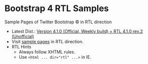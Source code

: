 # Bootstrap 4 RTL Samples
Sample Pages of Twitter Bootstrap &copy; in RTL direction
- Latest Dist.: [Version 4.1.0 (Official, Weekly build) + RTL 4.1.0 rev.2 (Unofficial)](https://perseusthegreat.github.io/bs4rtl-samples/archive/bootstrap-4.1.0-plus-rtl-rev.2-dist.zip)
- Visit [sample pages](https://perseusthegreat.github.io/bs4rtl-samples/) in RTL direction.
- RTL Hints
  - Always follow XHTML rules.
  - Use `<html ... dir="rtl" ...>` in IE.